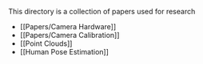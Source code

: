 This directory is a collection of papers used for research

- [[Papers/Camera Hardware]]
- [[Papers/Camera Calibration]]
- [[Point Clouds]]
- [[Human Pose Estimation]]